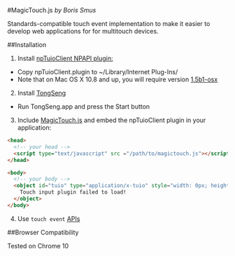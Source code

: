 #MagicTouch.js *by Boris Smus*

Standards-compatible touch event implementation to make it easier to develop
web applications for for multitouch devices.

##Installation

1. Install [npTuioClient NPAPI plugin:](https://github.com/fajran/npTuioClient)
  * Copy npTuioClient.plugin to ~/Library/Internet Plug-Ins/
  * Note that on Mac OS X 10.8 and up, you will require version
[1.5b1-osx](https://github.com/downloads/fajran/npTuioClient/npTuioClient-1.5b1-osx.zip)

2. Install [TongSeng](https://github.com/fajran/tongseng)
  * Run TongSeng.app and press the Start button

3. Include [MagicTouch.js](http://github.com/borismus/MagicTouch) and embed the npTuioClient plugin in your application:


```html
<head>
  <!-- your head -->
  <script type="text/javascript" src ="/path/to/magictouch.js"></script>
</head>

<body>
  <!-- your body -->
  <object id="tuio" type="application/x-tuio" style="width: 0px; height: 0px;">
    Touch input plugin failed to load!
  </object>
</body>
```

4. Use `touch event` [APIs](http://www.w3.org/TR/touch-events/)

##Browser Compatibility

Tested on Chrome 10
